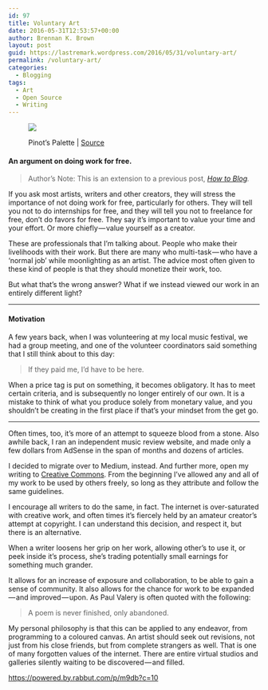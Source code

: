 ```yaml
---
id: 97
title: Voluntary Art
date: 2016-05-31T12:53:57+00:00
author: Brennan K. Brown
layout: post
guid: https://lastremark.wordpress.com/2016/05/31/voluntary-art/
permalink: /voluntary-art/
categories:
  - Blogging
tags:
  - Art
  - Open Source
  - Writing
---
```

<figure class="wp-caption"> 

<img data-width="4256" data-height="2832" src="https://cdn-images-1.medium.com/max/2560/1*OpLEH1zDFVGaKopvYnLc7Q.jpeg" /> <figcaption class="wp-caption-text">Pinot’s Palette | <a href="https://en.wikipedia.org/wiki/Pinot%27s_Palette#/media/File:Pinots_Palette_Class.JPG" target="_blank" rel="noopener noreferrer">Source</a></figcaption></figure> 

#### An argument on doing work for free.

> Author’s Note: This is an extension to a previous post, <a href="https://medium.com/everyday-essays/how-to-blog-379fb5eee26f" target="_blank" rel="noopener noreferrer"><em>How to Blog</em></a>_._ 

<span>If</span> you ask most artists, writers and other creators, they will stress the importance of not doing work for free, particularly for others. They will tell you not to do internships for free, and they will tell you not to freelance for free, don’t do favors for free. They say it’s important to value your time and your effort. Or more chiefly — value yourself as a creator.

These are professionals that I’m talking about. People who make their livelihoods with their work. But there are many who multi-task — who have a ‘normal job’ while moonlighting as an artist. The advice most often given to these kind of people is that they should monetize their work, too.

But what that’s the wrong answer? What if we instead viewed our work in an entirely different light?

* * *

#### Motivation

<span>A</span> few years back, when I was volunteering at my local music festival, we had a group meeting, and one of the volunteer coordinators said something that I still think about to this day:

> If they paid me, I’d have to be here.

When a price tag is put on something, it becomes obligatory. It has to meet certain criteria, and is subsequently no longer entirely of our own. It is a mistake to think of what you produce solely from monetary value, and you shouldn’t be creating in the first place if that’s your mindset from the get go.

* * *

Often times, too, it’s more of an attempt to squeeze blood from a stone. Also awhile back, I ran an independent music review website, and made only a few dollars from AdSense in the span of months and dozens of articles.

I decided to migrate over to Medium, instead. And further more, open my writing to <a href="https://creativecommons.org/" target="_blank" rel="noopener noreferrer">Creative Commons</a>. From the beginning I’ve allowed any and all of my work to be used by others freely, so long as they attribute and follow the same guidelines.

I encourage all writers to do the same, in fact. The internet is over-saturated with creative work, and often times it’s fiercely held by an amateur creator’s attempt at copyright. I can understand this decision, and respect it, but there is an alternative.

When a writer loosens her grip on her work, allowing other’s to use it, or peek inside it’s process, she’s trading potentially small earnings for something much grander.

It allows for an increase of exposure and collaboration, to be able to gain a sense of community. It also allows for the chance for work to be expanded — and improved — upon. As Paul Valery is often quoted with the following:

> A poem is never finished, only abandoned.

My personal philosophy is that this can be applied to any endeavor, from programming to a coloured canvas. An artist should seek out revisions, not just from his close friends, but from complete strangers as well. That is one of many forgotten values of the internet. There are entire virtual studios and galleries silently waiting to be discovered — and filled.

<https://powered.by.rabbut.com/p/m9db?c=10>